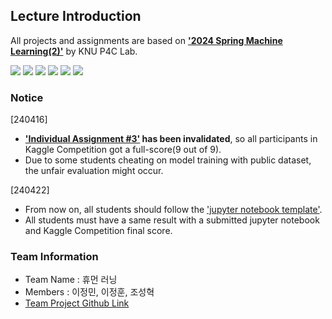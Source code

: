 ## Lecture Introduction
All projects and assignments are based on [**'2024 Spring Machine Learning(2)'**](https://knu-p4c-lab.github.io/lectures/bb2bca2d-537e-5332-82b1-cf8f07ca885b/) by KNU P4C Lab.

<img src="https://img.shields.io/badge/GoogleColab-F9AB00?style=for-the-badge&logo=GoogleColab&logoColor=white"> <img src="https://img.shields.io/badge/Python-3776AB?style=for-the-badge&logo=Python&logoColor=white"> <img src="https://img.shields.io/badge/Jupyter-F37626?style=for-the-badge&logo=Jupyter&logoColor=white"> <img src="https://img.shields.io/badge/Kaggle-20BEFF?style=for-the-badge&logo=Kaggle&logoColor=white"> <img src="https://img.shields.io/badge/Pytorch-EE4C2C?style=for-the-badge&logo=PyTorch&logoColor=white"> <img src="https://img.shields.io/badge/Tensorflow-FF6F00?style=for-the-badge&logo=Tensorflow&logoColor=white"> 
### Notice
[240416]
- **['Individual Assignment #3'](https://www.kaggle.com/competitions/2024-knu-ml-ind-asmt3) has been invalidated**, so all participants in Kaggle Competition got a full-score(9 out of 9).
- Due to some students cheating on model training with public dataset, the unfair evaluation might occur.

[240422]
- From now on, all students should follow the ['jupyter notebook template'](https://colab.research.google.com/drive/1BWC3u2pijI48jpgaoxy4vkn3f5i6U_v8?usp=sharing). 
- All students must have a same result with a submitted jupyter notebook and Kaggle Competition final score.

### Team Information
- Team Name : 휴먼 러닝
- Members : 이정민, 이정훈, 조성혁
- [Team Project Github Link](https://github.com/users/liebenholz/projects/2)
